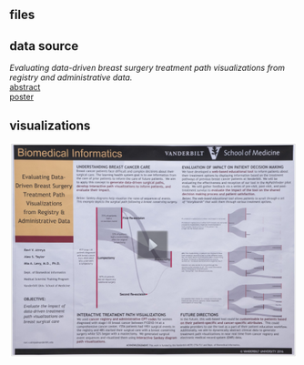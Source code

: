 ## files



## data source 

_Evaluating data-driven breast surgery treatment path visualizations from registry and administrative data._   
[abstract](http://meetinglibrary.asco.org/content/161175-181)  
[poster](http://meetinglibrary.asco.org/content/121382?media=vm)  

## visualizations

![poster](poster.png)
